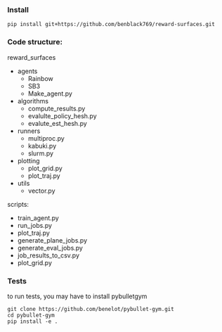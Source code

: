 ### Install

```
pip install git+https://github.com/benblack769/reward-surfaces.git
```


### Code structure:

reward_surfaces
* agents
  * Rainbow
  * SB3
  * Make_agent.py
* algorithms
  * compute_results.py
  * evalulte_policy_hesh.py
  * evalute_est_hesh.py
* runners
  * multiproc.py
  * kabuki.py
  * slurm.py
* plotting
  * plot_grid.py
  * plot_traj.py
* utils
  * vector.py

scripts:
* train_agent.py
* run_jobs.py
* plot_traj.py
* generate_plane_jobs.py
* generate_eval_jobs.py
* job_results_to_csv.py
* plot_grid.py

### Tests

to run tests, you may have to install pybulletgym

```
git clone https://github.com/benelot/pybullet-gym.git
cd pybullet-gym
pip install -e .
```
